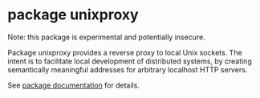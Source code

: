 # package unixproxy

Note: this package is experimental and potentially insecure.

Package unixproxy provides a reverse proxy to local Unix sockets. The intent is
to facilitate local development of distributed systems, by creating semantically
meaningful addresses for arbitrary localhost HTTP servers.

See [package documentation][docs] for details.

[docs]: https://pkg.go.dev/github.com/peterbourgon/unixtransport/unixproxy
